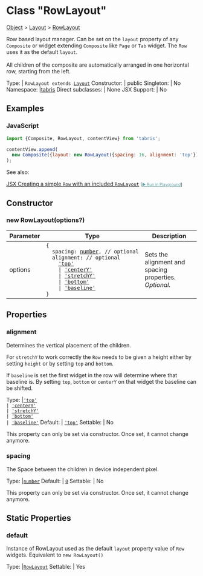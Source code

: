 ---
---
# Class "RowLayout"

<a href="https://developer.mozilla.org/en-US/docs/Web/JavaScript/Reference/Global_Objects/Object" title="View &quot;Object&quot; on MDN">Object</a> > <a href="Layout.html" title="Layout Class Reference">Layout</a> > <a href="#" >RowLayout</a>

Row based layout manager. Can be set on the `layout` property of any `Composite` or widget extending `Composite` like `Page` or `Tab` widget. The `Row` uses it as the default `layout`. <br/><br/> All children of the composite are automatically arranged in one horizontal row, starting from the left.


Type: | <code style="white-space: nowrap">RowLayout extends <a href="Layout.html" title="Layout Class Reference">Layout</a></code>
Constructor: | public
Singleton: | No
Namespace: |<a href="../modules.html#startup" >tabris</a>
Direct subclasses: | None
JSX Support: | No


## Examples
### JavaScript


```js
import {Composite, RowLayout, contentView} from 'tabris';

contentView.append(
  new Composite({layout: new RowLayout({spacing: 16, alignment: 'top'})})
);
```



See also:
  
[<span class='language jsx'>JSX</span> Creating a simple `Row` with an included `RowLayout`](https://github.com/eclipsesource/tabris-js/tree/v3.7.2/snippets/row.jsx) <span style="font-size: 75%;">[<a href="https://playground.tabris.com/?gitref=v3.7.2&snippet=row.jsx" style="color: cadetblue;">► Run in Playground</a>]</span>

## Constructor

### new RowLayout(options?)

Parameter|Type|Description
-|-|-
options | <code style="white-space: nowrap">{<br/>&nbsp;&nbsp;spacing: <a href="https://developer.mozilla.org/en-US/docs/Web/JavaScript/Data_structures#number_type" title="View &quot;number&quot; on MDN">number</a>, // optional<br/>&nbsp;&nbsp;alignment: // optional<br/>&nbsp;&nbsp;&nbsp;&nbsp;<a href="https://developer.mozilla.org/en-US/docs/Web/JavaScript/Data_structures#string_type" title="View &quot;string&quot; on MDN">'top'</a><br/>&nbsp;&nbsp;&nbsp;&nbsp;&#124; <a href="https://developer.mozilla.org/en-US/docs/Web/JavaScript/Data_structures#string_type" title="View &quot;string&quot; on MDN">'centerY'</a><br/>&nbsp;&nbsp;&nbsp;&nbsp;&#124; <a href="https://developer.mozilla.org/en-US/docs/Web/JavaScript/Data_structures#string_type" title="View &quot;string&quot; on MDN">'stretchY'</a><br/>&nbsp;&nbsp;&nbsp;&nbsp;&#124; <a href="https://developer.mozilla.org/en-US/docs/Web/JavaScript/Data_structures#string_type" title="View &quot;string&quot; on MDN">'bottom'</a><br/>&nbsp;&nbsp;&nbsp;&nbsp;&#124; <a href="https://developer.mozilla.org/en-US/docs/Web/JavaScript/Data_structures#string_type" title="View &quot;string&quot; on MDN">'baseline'</a><br/>}</code> | Sets the alignment and spacing properties. *Optional.*

## Properties

### alignment


Determines the vertical placement of the children.

 For `stretchY` to work correctly the `Row` needs to be given a height either by setting `height` or by setting `top` and `bottom`.

If `baseline` is set the first widget in the row will determine where that baseline is. By setting `top`, `bottom` or `centerY` on that widget the baseline can be shifted.

Type: |<code style="white-space: nowrap"><a href="https://developer.mozilla.org/en-US/docs/Web/JavaScript/Data_structures#string_type" title="View &quot;string&quot; on MDN">'top'</a><br/>&#124; <a href="https://developer.mozilla.org/en-US/docs/Web/JavaScript/Data_structures#string_type" title="View &quot;string&quot; on MDN">'centerY'</a><br/>&#124; <a href="https://developer.mozilla.org/en-US/docs/Web/JavaScript/Data_structures#string_type" title="View &quot;string&quot; on MDN">'stretchY'</a><br/>&#124; <a href="https://developer.mozilla.org/en-US/docs/Web/JavaScript/Data_structures#string_type" title="View &quot;string&quot; on MDN">'bottom'</a><br/>&#124; <a href="https://developer.mozilla.org/en-US/docs/Web/JavaScript/Data_structures#string_type" title="View &quot;string&quot; on MDN">'baseline'</a></code>
Default: | <code style="white-space: nowrap"><a href="https://developer.mozilla.org/en-US/docs/Web/JavaScript/Data_structures#string_type" title="View &quot;string&quot; on MDN">'top'</a></code>
Settable: | No




This property can only be set via constructor. Once set, it cannot change anymore.



### spacing


The Space between the children in device independent pixel.

Type: |<code style="white-space: nowrap"><a href="https://developer.mozilla.org/en-US/docs/Web/JavaScript/Data_structures#number_type" title="View &quot;number&quot; on MDN">number</a></code>
Default: | <code style="white-space: nowrap"><a href="https://developer.mozilla.org/en-US/docs/Web/JavaScript/Data_structures#number_type" title="View &quot;number&quot; on MDN">0</a></code>
Settable: | No




This property can only be set via constructor. Once set, it cannot change anymore.



## Static Properties

### default


Instance of RowLayout used as the default `layout` property value of `Row` widgets. Equivalent to `new RowLayout()`

Type: |<code style="white-space: nowrap"><a href="#" >RowLayout</a></code>
Settable: | Yes





